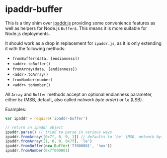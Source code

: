 # ipaddr-buffer

This is a tiny shim over [ipaddr.js](https://github.com/whitequark/ipaddr.js) providing
some convenience features as well as helpers for Node.js `Buffer`s. This means it is
more suitable for Node.js deployments.

It should work as a drop in replacement for `ipaddr.js`, as it is only extending it with
the following methods:
- `fromBuffer(data, [endianness])`
- `<addr>.toBuffer()`
- `fromArray(data, [endianness])`
- `<addr>.toArray()`
- `fromNumber(number)`
- `<addr>.toNumber()`

All `Array` and `Buffer` methods accept an optional endianness parameter, either
`be` (MSB, default, also called *network byte order*) or `le` (LSB).

Examples:

```js
var ipaddr = require('ipaddr-buffer')

// return an ipaddr object
ipaddr.parse() // tried to parse in various ways
ipaddr.fromArray([0x7f, 0, 0, 1]) // defaults to 'be' (MSB, network byteorder)
ipaddr.fromArray([1, 0, 0, 0x7f], 'le')
ipaddr.fromBuffer(new Buffer('7f000001', 'hex'))
ipaddr.fromNumber(0x7f000001)
```
